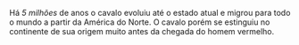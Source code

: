 ﻿Há *5* *milhões* de anos o cavalo evoluiu até o estado atual e migrou para todo o mundo a partir da América do Norte. O cavalo porém se estinguiu no continente de sua origem muito antes da chegada do homem vermelho.